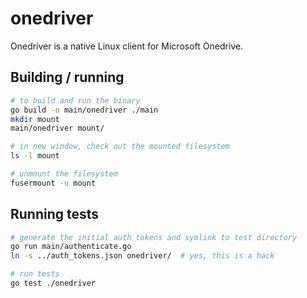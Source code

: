 onedriver
======================================

Onedriver is a native Linux client for Microsoft Onedrive. 

## Building / running

```bash
# to build and run the binary
go build -o main/onedriver ./main
mkdir mount
main/onedriver mount/

# in new window, check out the mounted filesystem
ls -l mount 

# unmount the filesystem
fusermount -u mount
```

## Running tests

```bash
# generate the initial auth tokens and symlink to test directory
go run main/authenticate.go
ln -s ../auth_tokens.json onedriver/  # yes, this is a hack

# run tests
go test ./onedriver
```
